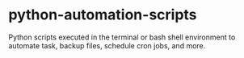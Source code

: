 # python-automation-scripts
Python scripts executed in the terminal or bash shell environment to automate task, backup files, schedule cron jobs, and more. 
